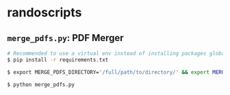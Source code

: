 # randoscripts

## `merge_pdfs.py`: PDF Merger

```bash
# Recommended to use a virtual env instead of installing packages globally!
$ pip install -r requirements.txt

$ export MERGE_PDFS_DIRECTORY='/full/path/to/directory/' && export MERGE_PDFS_FILENAME='filename.ext'

$ python merge_pdfs.py
```
